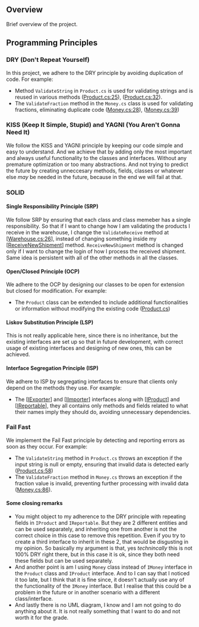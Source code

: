 ## Overview

Brief overview of the project.

## Programming Principles

### DRY (Don't Repeat Yourself)

In this project, we adhere to the DRY principle by avoiding duplication of code. For example:
- Method `ValidateString` in `Product.cs` is used for validating strings and is reused in various methods ([Product.cs:25](./ShopWarehouse/Implementations/Product.cs#L25)), ([Product.cs:32](./ShopWarehouse/Implementations/Product.cs#L32)).
- The `ValidateFraction` method in the `Money.cs` class is used for validating fractions, eliminating duplicate code ([Money.cs:28](./ShopWarehouse/Implementations//Money.cs#L28)), ([Money.cs:39](./ShopWarehouse/Implementations//Money.cs#L39))

### KISS (Keep It Simple, Stupid) and YAGNI (You Aren't Gonna Need It)

We follow the KISS and YAGNI principle by keeping our code simple and easy to understand.
And we achieve that by adding only the most important and always useful functionality to the classes and interfaces.
Without any premature optimization or too many abstractions.
And not trying to predict the future by creating unneccesary methods, fields, classes or whatever else *may* be needed in the future, because in the end we will fail at that.

### SOLID

#### Single Responsibility Principle (SRP)

We follow SRP by ensuring that each class and class memeber has a single responsibility. So that if I want to change how I am validating the products I receive in the warehouse, I change the `ValidateReceive` method at [[Warehouse.cs:26](./ShopWarehouse/Implementations/Warehouse.cs#L26)], instead of changing something inside my [[ReceiveNewShipment](./ShopWarehouse/Implementations/Warehouse.cs#L24)] method. `ReceiveNewShipment` method is changed only if I want to change the login of how I process the received shipment. Same idea is persistent with all of the other methods in all the classes.

#### Open/Closed Principle (OCP)

We adhere to the OCP by designing our classes to be open for extension but closed for modification. For example:
- The `Product` class can be extended to include additional functionalities or information without modifying the existing code ([Product.cs](./ShopWarehouse/Implementations/Product.cs))

#### Liskov Substitution Principle (LSP)

This is not really applicable here, since there is no inheritance, but the existing interfaces are set up so that in future development, with correct usage of existing interfaces and designing of new ones, this can be achieved.

#### Interface Segregation Principle (ISP)

We adhere to ISP by segregating interfaces to ensure that clients only depend on the methods they use. For example:
- The [[IExporter](./ShopWarehouse/Interfaces/IExporter.cs)] and [[IImporter](./ShopWarehouse/Interfaces/IImporter.cs)] interfaces along with [[IProduct](./ShopWarehouse/Interfaces/IProduct.cs)] and [[IReportable](./ShopWarehouse/Interfaces/IReportable.cs)], they all contains only methods and fields related to what their names imply they should do, avoiding unnecessary dependencies.

### Fail Fast

We implement the Fail Fast principle by detecting and reporting errors as soon as they occur. For example:
- The `ValidateString` method in `Product.cs` throws an exception if the input string is null or empty, ensuring that invalid data is detected early ([Product.cs:58](./ShopWarehouse/Implementations/Product.cs#L58))
- The `ValidateFraction` method in `Money.cs` throws an exception if the fraction value is invalid, preventing further processing with invalid data ([Money.cs:86](./ShopWarehouse/Implementations/Money.cs#L86)).


#### Some closing remarks
- You might object to my adherence to the DRY principle with repeating fields in `IProduct` and `IReportable`. But they are 2 different entities and can be used separately, and inheriting one from another is not the correct choice in this case to remove this repetition. Even if you try to create a third interface to inherit in these 2, that would be disgusting in my opinion. So basically my argument is that, yes *technincally* this is not 100% DRY right there, but in this case it is ok, since they both need these fields but can be used separately. 
- And another point is am I using `Money` class instead of `IMoney` interface in the `Product` class and `IProduct` interface. And to I can say that I noticed it too late, but I think that it is fine since, it doesn't actually use any of the functionality of the `IMoney` interface. But I realise that this could be a problem in the future or in another scenario with a different class/interface.
- And lastly there is no UML diagram, I know and I am not going to do anything about it. It is not really something that I want to do and not worth it for the grade.